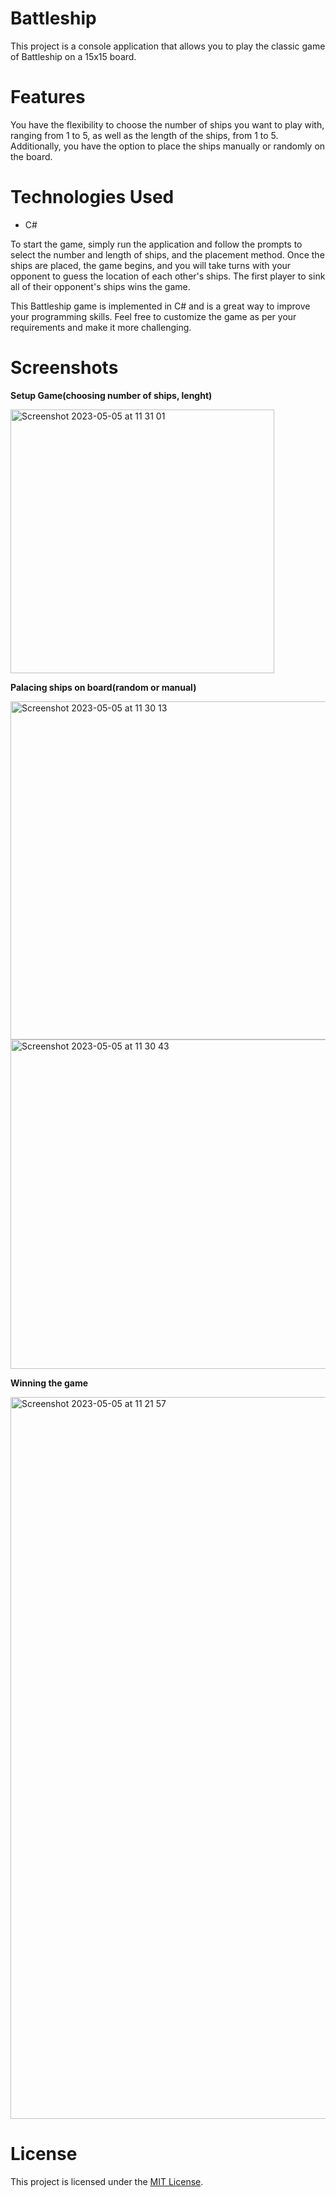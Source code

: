 
# Battleship

This project is a console application that allows you to play the classic game of Battleship on a 15x15 board. 

# Features

You have the flexibility to choose the number of ships you want to play with, ranging from 1 to 5, as well as the length of the ships, from 1 to 5.
Additionally, you have the option to place the ships manually or randomly on the board.

# Technologies Used

- C#

To start the game, simply run the application and follow the prompts to select the number and length of ships, and the placement method. Once the ships are placed, the game begins, and you will take turns with your opponent to guess the location of each other's ships. The first player to sink all of their opponent's ships wins the game.

This Battleship game is implemented in C# and is a great way to improve your programming skills. Feel free to customize the game as per your requirements and make it more challenging.

# Screenshots

**Setup Game(choosing number of ships, lenght)**

<img width="422" alt="Screenshot 2023-05-05 at 11 31 01" src="https://user-images.githubusercontent.com/101947079/236416097-a480a9e5-272a-4e85-8553-13c9623dd366.png">

**Palacing ships on board(random or manual)**

<img width="541" alt="Screenshot 2023-05-05 at 11 30 13" src="https://user-images.githubusercontent.com/101947079/236416308-d37d7e95-4f86-4ff6-89d3-231dc2c5770c.png">

<img width="527" alt="Screenshot 2023-05-05 at 11 30 43" src="https://user-images.githubusercontent.com/101947079/236416359-d7edc3bb-97c6-4479-8571-86c9221e0a17.png">

**Winning the game**

<img width="1155" alt="Screenshot 2023-05-05 at 11 21 57" src="https://user-images.githubusercontent.com/101947079/236416711-73c1405b-0c92-4b0a-bf32-8ababd7a509e.png">


# License
This project is licensed under the [MIT License](https://choosealicense.com/licenses/mit/).
